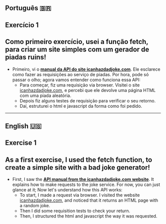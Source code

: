 ## Português 🇧🇷

## Exercício 1

## Como primeiro exercício, usei a função fetch, para criar um site simples com um gerador de piadas ruins!

- Primeiro, vi o <strong><a href="https://icanhazdadjoke.com/api">manual da API do site icanhazdadjoke.com</a></strong>. Ele esclarece como fazer as requisições ao serviço de piadas. Por hora, pode só passar o olho; agora vamos entender como funciona essa API:
  - Para começar, fiz uma requisição via browser. Visitei o site <a href="https://icanhazdadjoke.com/api">icanhazdadjoke.com</a>, e percebi que ele devolve uma página HTML com uma piada aleatória.
  - Depois fiz alguns testes de requisição para verificar o seu retorno.
  - Daí, estruturei o html e javascript da forma como foi pedido.
---
## English 🇺🇸

## Exercise 1

## As a first exercise, I used the fetch function, to create a simple site with a bad joke generator!

- First, I saw the <strong><a href="https://icanhazdadjoke.com/api">API manual from the icanhazdadjoke.com website</a></strong>. It explains how to make requests to the joke service. For now, you can just glance at it; Now let's understand how this API works:
   - To start, I made a request via browser. I visited the website <a href="https://icanhazdadjoke.com/api">icanhazdadjoke.com</a>, and noticed that it returns an HTML page with a random joke.
   - Then I did some requisition tests to check your return.
   - Then, I structured the html and javascript the way it was requested.
